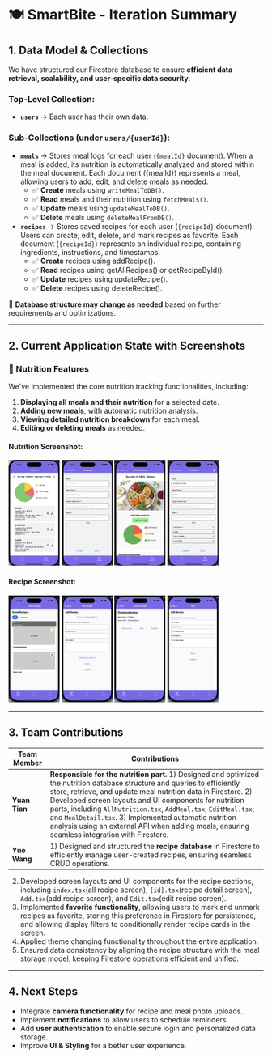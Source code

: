 # 🍽️ SmartBite - Iteration Summary

## 1. Data Model & Collections  
We have structured our Firestore database to ensure **efficient data retrieval, scalability, and user-specific data security**.

### **Top-Level Collection:**  
- **`users`** → Each user has their own data.

### **Sub-Collections (under `users/{userId}`):**  
- **`meals`** → Stores meal logs for each user (`{mealId}` document). When a meal is added, its nutrition is automatically analyzed 
and stored within the meal document. Each document ({mealId}) represents a meal, allowing users to add, edit, and delete meals as needed.
  - ✅ **Create** meals using `writeMealToDB()`.  
  - ✅ **Read** meals and their nutrition using `fetchMeals()`.  
  - ✅ **Update** meals using `updateMealToDB()`.  
  - ✅ **Delete** meals using `deleteMealFromDB()`.  
- **`recipes`** → Stores saved recipes for each user (`{recipeId}` document).  
Users can create, edit, delete, and mark recipes as favorite. Each document (`{recipeId}`) represents an individual recipe, containing ingredients, instructions, and timestamps.
  - ✅ **Create** recipes using addRecipe().
  - ✅ **Read** recipes using getAllRecipes() or getRecipeById().
  - ✅ **Update** recipes using updateRecipe().
  - ✅ **Delete** recipes using deleteRecipe().

 

📌 **Database structure may change as needed** based on further requirements and optimizations.

---



## 2. Current Application State with Screenshots  

### 🥗 Nutrition Features  

We've implemented the core nutrition tracking functionalities, including:  

1. **Displaying all meals and their nutrition** for a selected date.  
2. **Adding new meals**, with automatic nutrition analysis.  
3. **Viewing detailed nutrition breakdown** for each meal.  
4. **Editing or deleting meals** as needed.  


#### Nutrition Screenshot:  
<img src="assets/nutritionPhoto/allNutritions.png" alt="all Meals & Nutrition" width="20%"/>
<img src="assets/nutritionPhoto/addMeal.png" alt="Add Meals" width="20%"/>
<img src="assets/nutritionPhoto/mealDetail.png" alt="Meals Detail" width="20%"/>
<img src="assets/nutritionPhoto/editMeal.png" alt="Edit Meals" width="20%"/>

#### Recipe Screenshot:  
<img src="assets/recipePhoto/allRecipes.png" alt="all Meals & Nutrition" width="20%"/>
<img src="assets/recipePhoto/addRecipe.png" alt="Add Recipes" width="20%"/>
<img src="assets/recipePhoto/recipeDetail.png" alt="Recipes Detail" width="20%"/>
<img src="assets/recipePhoto/editRecipe.png" alt="Edit Recipe" width="20%"/>

---

## 3. Team Contributions  
| **Team Member** | **Contributions** |
|----------------|------------------|
| **Yuan Tian** |  **Responsible for the nutrition part.** 1) Designed and optimized the nutrition database structure and queries to efficiently store, retrieve, and update meal nutrition data in Firestore.  2) Developed screen layouts and UI components for nutrition parts, including `AllNutrition.tsx`, `AddMeal.tsx`, `EditMeal.tsx`, and `MealDetail.tsx`.  3) Implemented automatic nutrition analysis using an external API when adding meals, ensuring seamless integration with Firestore. |
| **Yue Wang** | 1) Designed and structured the **recipe database** in Firestore to efficiently manage user-created recipes, ensuring seamless CRUD operations.  
2) Developed screen layouts and UI components for the recipe sections, including `index.tsx`(all recipe screen), `[id].tsx`(recipe detail screen), `Add.tsx`(add recipe screen), and `Edit.tsx`(edit recipe screen).  
3) Implemented **favorite functionality**, allowing users to mark and unmark recipes as favorite, storing this preference in Firestore for persistence, and allowing display filters to conditionally render recipe cards in the screen.
4) Applied theme changing functionality throughout the entire application.
4) Ensured data consistency by aligning the recipe structure with the meal storage model, keeping Firestore operations efficient and unified. 



---

## 4. Next Steps  
- Integrate **camera functionality** for recipe and meal photo uploads.
- Implement **notifications** to allow users to schedule reminders. 
- Add **user authentication** to enable secure login and personalized data storage.
- Improve **UI & Styling** for a better user experience.


